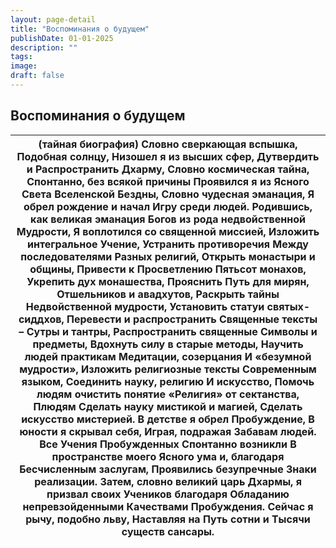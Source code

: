 ```yaml
---
layout: page-detail
title: "Воспоминания о будущем"
publishDate: 01-01-2025
description: ""
tags:
image:
draft: false
---
```


## Воспоминания о будущем
| (тайная биография)  Словно сверкающая вспышка,  Подобная солнцу,  Низошел я из высших сфер,  Дутвердить и  Распространить Дхарму,  Словно космическая тайна,  Спонтанно, без всякой причины  Проявился я из Ясного Света  Вселенской Бездны,  Словно чудесная эманация,  Я обрел рождение и начал  Игру среди людей.  Родившись, как великая эманация  Богов из рода недвойственной  Мудрости,  Я воплотился со священной миссией,  Изложить интегральное Учение,  Устранить противоречия  Между последователями  Разных религий,  Открыть монастыри и общины,  Привести к Просветлению  Пятьсот монахов,  Укрепить дух монашества,  Прояснить Путь для мирян,  Отшельников и авадхутов,  Раскрыть тайны  Недвойственной мудрости,  Установить статуи святых-сиддхов,  Перевести и распространить  Священные тексты –  Сутры и тантры,  Распространить священные  Символы и предметы,  Вдохнуть силу в старые методы,  Научить людей практикам  Медитации, созерцания  И «безумной мудрости»,  Изложить религиозные тексты  Современным языком,  Соединить науку, религию  И искусство,  Помочь людям очистить понятие  «Религия» от сектанства,  Плюдям  Сделать науку мистикой и магией,  Сделать искусство мистерией.  В детстве я обрел Пробуждение,  В юности я скрывал себя,  Играя, подражая  Забавам людей.  Все Учения Пробужденных  Спонтанно возникли  В пространстве моего  Ясного ума и, благодаря  Бесчисленным заслугам,  Проявились безупречные  Знаки реализации.  Затем, словно великий царь  Дхармы, я призвал своих  Учеников благодаря  Обладанию непревзойденными  Качествами Пробуждения.  Сейчас я рычу, подобно льву,  Наставляя на Путь сотни и  Тысячи существ сансары. |
| -------------------------------------------------------------------------------------------------------------------------------------------------------------------------------------------------------------------------------------------------------------------------------------------------------------------------------------------------------------------------------------------------------------------------------------------------------------------------------------------------------------------------------------------------------------------------------------------------------------------------------------------------------------------------------------------------------------------------------------------------------------------------------------------------------------------------------------------------------------------------------------------------------------------------------------------------------------------------------------------------------------------------------------------------------------------------------------------------------------------------------------------------------------------------------------------------------------------------------------------------------------------------------------------------------------------------------------------------------------------------------------------------------------------------------------------------------------------------------------------------------------------------------------------------------------------------------------------------------------------------------------------------------------------------------------------------- |
  
  
